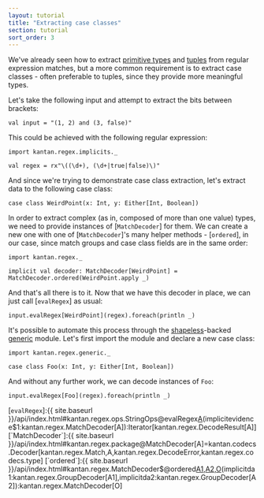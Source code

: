 ```yaml
---
layout: tutorial
title: "Extracting case classes"
section: tutorial
sort_order: 3
---
```

We've already seen how to extract [primitive types](primitive_types.html) and [tuples](tuples.html) from regular
expression matches, but a more common requirement is to extract case classes - often preferable to tuples, since they
provide more meaningful types.

Let's take the following input and attempt to extract the bits between brackets: 

```tut:silent
val input = "(1, 2) and (3, false)"
```

This could be achieved with the following regular expression:

```tut:silent
import kantan.regex.implicits._

val regex = rx"\((\d+), (\d+|true|false)\)"
```

And since we're trying to demonstrate case class extraction, let's extract data to the following case class:

```tut:silent
case class WeirdPoint(x: Int, y: Either[Int, Boolean])
```

In order to extract complex (as in, composed of more than one value) types, we need to provide instances of
[`MatchDecoder`] for them. We can create a new one with one of [`MatchDecoder`]'s many helper methods - [`ordered`], 
in our case, since match groups and case class fields are in the same order:

```tut:silent
import kantan.regex._

implicit val decoder: MatchDecoder[WeirdPoint] = MatchDecoder.ordered(WeirdPoint.apply _)
```

And that's all there is to it. Now that we have this decoder in place, we can just call [`evalRegex`] as usual:

```tut
input.evalRegex[WeirdPoint](regex).foreach(println _)
```

It's possible to automate this process through the [shapeless](http://shapeless.io)-backed [generic](generic.html)
module. Let's first import the module and declare a new case class:

```tut:silent
import kantan.regex.generic._

case class Foo(x: Int, y: Either[Int, Boolean])
```

And without any further work, we can decode instances of `Foo`:

```tut
input.evalRegex[Foo](regex).foreach(println _)
```


[`evalRegex`]:{{ site.baseurl }}/api/index.html#kantan.regex.ops.StringOps@evalRegex[A](p:kantan.regex.Pattern)(implicitevidence$1:kantan.regex.MatchDecoder[A]):Iterator[kantan.regex.DecodeResult[A]]
[`MatchDecoder`]:{{ site.baseurl }}/api/index.html#kantan.regex.package@MatchDecoder[A]=kantan.codecs.Decoder[kantan.regex.Match,A,kantan.regex.DecodeError,kantan.regex.codecs.type]
[`ordered`]:{{ site.baseurl }}/api/index.html#kantan.regex.MatchDecoder$@ordered[A1,A2,O](f:(A1,A2)=>O)(implicitda1:kantan.regex.GroupDecoder[A1],implicitda2:kantan.regex.GroupDecoder[A2]):kantan.regex.MatchDecoder[O]
